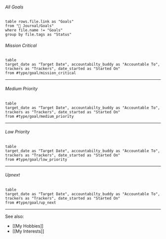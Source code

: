 ###### All Goals
```dataview
table rows.file.link as "Goals"
from "🌱 Journal/Goals"
where file.name != "Goals"
group by file.tags as "Status"
```


###### Mission Critical
```dataview
table 
target_date as "Target Date", accountabilty_buddy as "Accountable To", trackers as "Trackers", date_started as "Started On"
from #type/goal/mission_critical  
```

---

###### Medium Priority
```dataview
table 
target_date as "Target Date", accountabilty_buddy as "Accountable To", trackers as "Trackers", date_started as "Started On"
from #type/goal/medium_priority   
```

---

###### Low Priority
```dataview
table 
target_date as "Target Date", accountabilty_buddy as "Accountable To", trackers as "Trackers", date_started as "Started On"
from #type/goal/low_priority   
```

---

###### Upnext
```dataview
table 
target_date as "Target Date", accountabilty_buddy as "Accountable To", trackers as "Trackers", date_started as "Started On"
from #type/goal/up_next   
```

---


See also:
- [[My Hobbies]]
- [[My Interests]]